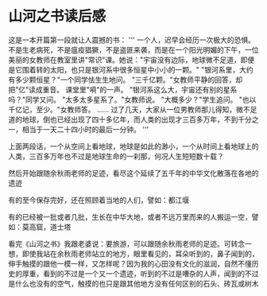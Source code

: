 # 山河之书读后感
这是一本开篇第一段就让人震撼的书：
'''
一个人，迟早会经历一次极大的恐惧。
不是生老病死，不是瘟疫猖獗，不是盗匪来袭，而是在一个阳光明媚的下午，一位美丽的女教师在教室里讲"常识"课。她说："宇宙没有边际，地球微不足道，即便是它围着转的太阳，也只是银河系中很多恒星中小小的一颗。"
"银河系里，大约有多少颗恒星？"一个同学怯生生地问。
"三千亿颗。"女教师平静的回答，却把"亿"读成重音。
课堂里"嗬"的一声。
"银河系这么大，宇宙还有别的星系吗？"同学又问。
"太多太多星系了。"女教师说。
"大概多少？"学生追问。
"也以千亿记，至少。"女教师答。
......
过了几天，大家从一位男教师那儿得知，微不足道的地球，倒也已经出现了四十多亿年，而人类的出现才三百多万年，不到千分之一，相当于一天二十四小时的最后一分钟。
'''

上面两段话，一个从空间上看地球，地球是如此的渺小，一个从时间上看地球上的人类，三百多万年也不过是地球生命的一刹那，何况人生短短数十载？

然后开始跟随余秋雨老师的足迹，看尽这个延续了五千年的中华文化散落在各地的遗迹

有的至今保存完好，还在照顾着当地的人们，譬如：都江堰

有的已经被一批或者几批，生长在中华大地，或者不远万里而来的人搬运一空，譬如：莫高窟，道士塔

看完《山河之书》我跟老婆说：要旅游，可以跟随余秋雨老师的足迹。可转念一想，即使我站在余秋雨老师站立的地方，眼里看见的，耳朵听到的，鼻子闻到的，伸手触摸的跟他一模一样，又怎样呢？因为我的心田没有文化的滋润，自然不懂历史的厚重，看到的不过是一个又一个遗迹，听到的不过是嘈杂的人声，闻到的不过是什么也没有的空气，触摸的也只是跟其他地方没有任何区别的石头、砖瓦或树木